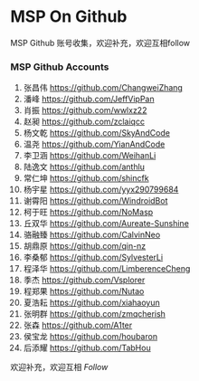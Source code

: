 # MSP On Github

MSP Github 账号收集，欢迎补充，欢迎互相follow

### MSP Github Accounts
1. 张昌伟 https://github.com/ChangweiZhang
2. 潘峰 https://github.com/JeffVipPan
3. 肖振 https://github.com/wwlxz22
4. 赵昶 https://github.com/zclaiqcc
5. 杨文乾 https://github.com/SkyAndCode
6. 温尧  https://github.com/YianAndCode
7. 李卫涵 https://github.com/WeihanLi
8. 陆逸文 https://github.com/anthlu
9. 常仁坤 https://github.com/shincfk
10. 杨宇星 https://github.com/yyx290799684
11. 谢霄阳 https://github.com/WindroidBot
12. 柯于旺 https://github.com/NoMasp
13. 丘双华 https://github.com/Aureate-Sunshine
14. 骆融臻 https://github.com/CalvinNeo
15. 胡鼎原 https://github.com/qin-nz
16. 李桑郁 https://github.com/SylvesterLi
17. 程泽华  https://github.com/LimberenceCheng
18. 季杰 https://github.com/Vsplorer
19. 程郑果 https://github.com/Nutao
20. 夏浩耘 https://github.com/xiahaoyun
21. 张明群 https://github.com/zmqcherish
22. 张森 https://github.com/A1ter
23. 侯宝龙 https://github.com/houbaron
24. 后添耀 https://github.com/TabHou

欢迎补充，欢迎互相 *Follow*
